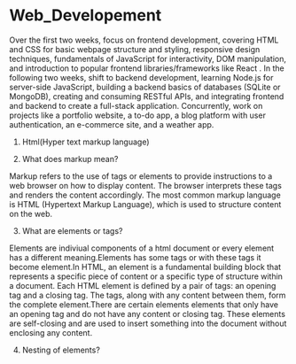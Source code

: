 # Web_Developement
 Over the first two weeks, focus on frontend development, covering HTML and CSS for basic webpage structure and styling, responsive design techniques, fundamentals of JavaScript for interactivity, DOM manipulation, and introduction to popular frontend libraries/frameworks like React . In the following two weeks, shift to backend development, learning Node.js for server-side JavaScript, building a backend  basics of databases (SQLite or MongoDB), creating and consuming RESTful APIs, and integrating frontend and backend to create a full-stack application. Concurrently, work on projects like a portfolio website, a to-do app, a blog platform with user authentication, an e-commerce site, and a weather app. 
                                 
                                

1. Html(Hyper text markup language)

2. What does markup mean?

Markup refers to the use of tags or elements to provide instructions to a web browser on how to display content. The browser interprets these tags and renders the content accordingly. The most common markup language is HTML (Hypertext Markup Language), which is used to structure content on the web.

3. What are elements or tags?

Elements are indiviual components of a html document or every element has a different meaning.Elements has some tags or with these tags it become element.In HTML, an element is a fundamental building block that represents a specific piece of content or a specific type of structure within a document. Each HTML element is defined by a pair of tags: an opening tag and a closing tag. The tags, along with any content between them, form the complete element.There are certain elements elements that only have an opening tag and do not have any content or closing tag. These elements are self-closing and are used to insert something into the document without enclosing any content.

4. Nesting of elements?
